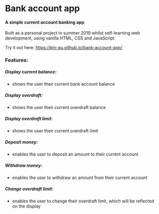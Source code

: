 # Bank account app

#### A simple current account banking app

Built as a personal project in summer 2019 whilst self-learning web development, using vanilla HTML, CSS and JavaScript

Try it out here: https://kin-au.github.io/bank-account-app/

### Features:

##### Display current balance:

- shows the user their current bank account balance

##### Display overdraft:

- shows the user their current overdraft balance

##### Display overdraft limit:

- shows the user their current overdraft limit

##### Deposit money:

- enables the user to deposit an amount to their current account

##### Withdraw money:

- enables the user to withdraw an amount from their current account

##### Change overdraft limit:

- enables the user to change their overdraft limit, which will be reflected on the display
